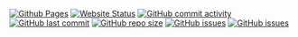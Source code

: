 
[![Github Pages](https://github.com/winsphinx/blog/actions/workflows/hugo.yml/badge.svg)](https://github.com/winsphinx/blog/actions/workflows/hugo.yml)
[![Website Status](https://img.shields.io/website?url=https%3A%2F%2Fwinsphinx.github.io%2Fblog%2F)](https://winsphinx.github.io/blog/)
[![GitHub commit activity](https://img.shields.io/github/commit-activity/m/winsphinx/blog)](https://github.com/winsphinx/blog)
[![GitHub last commit](https://img.shields.io/github/last-commit/winsphinx/blog)](https://github.com/winsphinx/blog)
[![GitHub repo size](https://img.shields.io/github/repo-size/winsphinx/blog)](https://github.com/winsphinx/blog)
[![GitHub issues](https://img.shields.io/github/issues-raw/winsphinx/blog)](https://github.com/winsphinx/blog)
[![GitHub issues](https://img.shields.io/github/issues-closed-raw/winsphinx/blog)](https://github.com/winsphinx/blog)

